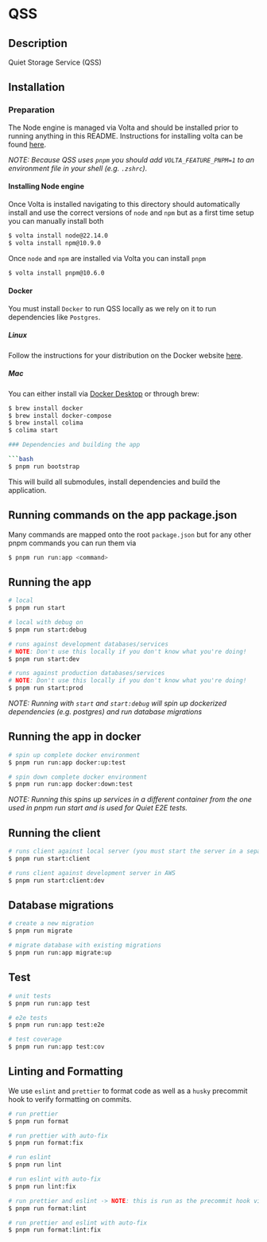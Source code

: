 # QSS

## Description

Quiet Storage Service (QSS)

## Installation

### Preparation

The Node engine is managed via Volta and should be installed prior to running anything in this README.  Instructions for installing volta can be found [here](https://docs.volta.sh/guide/getting-started).

*NOTE: Because QSS uses `pnpm` you should add `VOLTA_FEATURE_PNPM=1` to an environment file in your shell (e.g. `.zshrc`).*

#### Installing Node engine

Once Volta is installed navigating to this directory should automatically install and use the correct versions of `node` and `npm` but as a first time setup you can manually install both

```bash
$ volta install node@22.14.0
$ volta install npm@10.9.0
```

Once `node` and `npm` are installed via Volta you can install `pnpm`

```bash
$ volta install pnpm@10.6.0
```

#### Docker

You must install `Docker` to run QSS locally as we rely on it to run dependencies like `Postgres`.

##### Linux

Follow the instructions for your distribution on the Docker website [here](https://docs.docker.com/engine/install/).

##### Mac

You can either install via [Docker Desktop](https://docs.docker.com/desktop/) or through brew:

```bash
$ brew install docker
$ brew install docker-compose
$ brew install colima
$ colima start

### Dependencies and building the app

```bash
$ pnpm run bootstrap
```

This will build all submodules, install dependencies and build the application.

## Running commands on the app package.json

Many commands are mapped onto the root `package.json` but for any other pnpm commands you can run them via

```bash
$ pnpm run run:app <command>
```

## Running the app

```bash
# local
$ pnpm run start

# local with debug on
$ pnpm run start:debug

# runs against development databases/services
# NOTE: Don't use this locally if you don't know what you're doing!
$ pnpm run start:dev

# runs against production databases/services
# NOTE: Don't use this locally if you don't know what you're doing!
$ pnpm run start:prod
```

_NOTE: Running with `start` and `start:debug` will spin up dockerized dependencies (e.g. postgres) and run database migrations_

## Running the app in docker

```bash
# spin up complete docker environment
$ pnpm run run:app docker:up:test

# spin down complete docker environment
$ pnpm run run:app docker:down:test
```

_NOTE: Running this spins up services in a different container from the one used in pnpm run start and is used for Quiet E2E tests._

## Running the client

```bash
# runs client against local server (you must start the server in a separate terminal!)
$ pnpm run start:client

# runs client against development server in AWS
$ pnpm run start:client:dev
```

## Database migrations

```bash
# create a new migration
$ pnpm run migrate

# migrate database with existing migrations
$ pnpm run run:app migrate:up
```

## Test

```bash
# unit tests
$ pnpm run run:app test

# e2e tests
$ pnpm run run:app test:e2e

# test coverage
$ pnpm run run:app test:cov
```

## Linting and Formatting

We use `eslint` and `prettier` to format code as well as a `husky` precommit hook to verify formatting on commits.

```bash
# run prettier
$ pnpm run format

# run prettier with auto-fix
$ pnpm run format:fix

# run eslint
$ pnpm run lint

# run eslint with auto-fix
$ pnpm run lint:fix

# run prettier and eslint -> NOTE: this is run as the precommit hook via husky and lint-staged
$ pnpm run format:lint

# run prettier and eslint with auto-fix
$ pnpm run format:lint:fix
```
